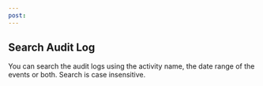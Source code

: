 ```yaml
---
post: 
---
```


## Search Audit Log

You can search the audit logs using the activity name, the date range of the events or both. Search is case insensitive.

